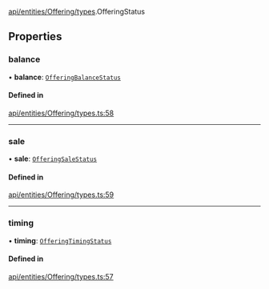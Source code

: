 [api/entities/Offering/types](../../../../../Modules/API/Entities/Offering/Types.md).OfferingStatus

## Properties

### balance

• **balance**: [`OfferingBalanceStatus`](../../../../../Enums/API/Entities/Offering/Types/OfferingBalanceStatus.md)

#### Defined in

[api/entities/Offering/types.ts:58](https://github.com/PolymeshAssociation/polymesh-sdk/blob/15be87e8/src/api/entities/Offering/types.ts#L58)

___

### sale

• **sale**: [`OfferingSaleStatus`](../../../../../Enums/API/Entities/Offering/Types/OfferingSaleStatus.md)

#### Defined in

[api/entities/Offering/types.ts:59](https://github.com/PolymeshAssociation/polymesh-sdk/blob/15be87e8/src/api/entities/Offering/types.ts#L59)

___

### timing

• **timing**: [`OfferingTimingStatus`](../../../../../Enums/API/Entities/Offering/Types/OfferingTimingStatus.md)

#### Defined in

[api/entities/Offering/types.ts:57](https://github.com/PolymeshAssociation/polymesh-sdk/blob/15be87e8/src/api/entities/Offering/types.ts#L57)
